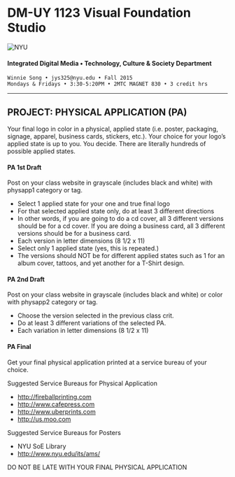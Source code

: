 # DM-UY 1123 Visual Foundation Studio

![NYU](http://ws2.polishedsolid.com/de/nyu_soe_logo.png)
#### Integrated Digital Media • Technology, Culture & Society Department 

    Winnie Song • jys325@nyu.edu • Fall 2015 
    Mondays & Fridays • 3:30-5:20PM • 2MTC MAGNET 830 • 3 credit hrs

---


## PROJECT: PHYSICAL APPLICATION (PA)
Your final logo in color in a physical, applied state (i.e. poster, packaging, signage, apparel, business cards, stickers, etc.). Your choice for your logo’s applied state is up to you. You decide. There are literally hundreds of possible applied states. 

#### PA 1st Draft    
Post on your class website in grayscale (includes black and white) with physapp1 category or tag. 
* Select 1 applied state for your one and true final logo
* For that selected applied state only, do at least 3 different directions 
* In other words, if you are going to do a cd cover, all 3 different versions should be for a cd cover. If you are doing a business card, all 3 different versions should be for a business card. 
* Each version in letter dimensions (8 1/2 x 11)
* Select only 1 applied state (yes, this is repeated.)
* The versions should NOT be for different applied states such as 1 for an album cover, tattoos, and yet another for a T-Shirt design.

#### PA 2nd Draft    
Post on your class website in grayscale (includes black and white) or color with physapp2 category or tag. 
* Choose the version selected in the previous class crit.
* Do at least 3 different variations of the selected PA. 
* Each variation in letter dimensions (8 1/2 x 11)

#### PA Final    
Get your final physical application printed at a service bureau of your choice.

Suggested Service Bureaus for Physical Application
* http://fireballprinting.com
* http://www.cafepress.com 
* http://www.uberprints.com
* http://us.moo.com

Suggested Service Bureaus for Posters
* NYU SoE Library
* http://www.nyu.edu/its/ams/

DO NOT BE LATE WITH YOUR FINAL PHYSICAL APPLICATION




